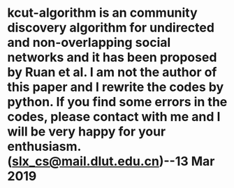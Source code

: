 # kcut-algorithm is an community discovery algorithm for undirected and non-overlapping social networks and it has been proposed by Ruan et al. I am not the author of this paper and I rewrite the codes by python. If you find some errors in the codes, please contact with me and I will be very happy for your enthusiasm. (slx_cs@mail.dlut.edu.cn)--13 Mar 2019

